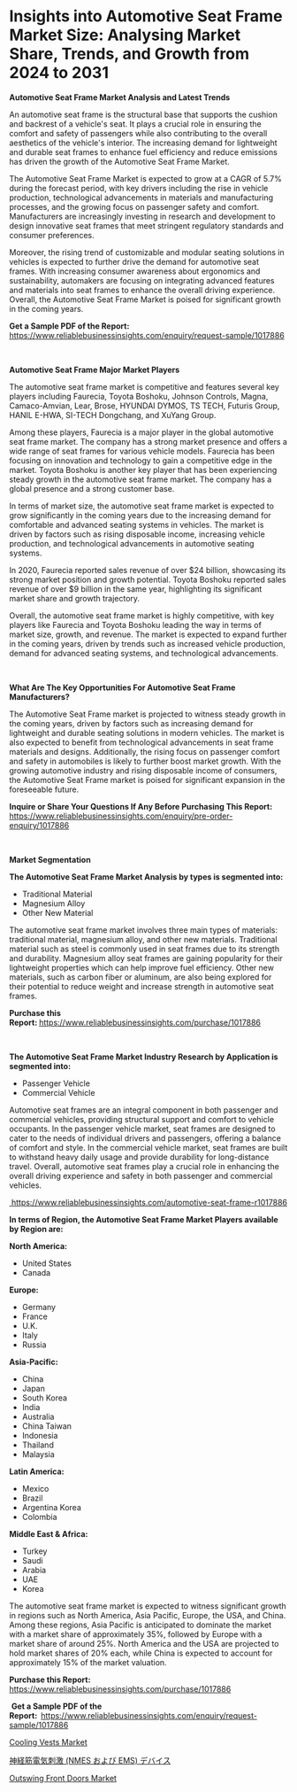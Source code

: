 <p><h1>Insights into Automotive Seat Frame Market Size: Analysing Market Share, Trends, and Growth from 2024 to 2031</h1></p><p><strong>Automotive Seat Frame Market Analysis and Latest Trends</strong></p>
<p><p>An automotive seat frame is the structural base that supports the cushion and backrest of a vehicle's seat. It plays a crucial role in ensuring the comfort and safety of passengers while also contributing to the overall aesthetics of the vehicle's interior. The increasing demand for lightweight and durable seat frames to enhance fuel efficiency and reduce emissions has driven the growth of the Automotive Seat Frame Market.</p><p>The Automotive Seat Frame Market is expected to grow at a CAGR of 5.7% during the forecast period, with key drivers including the rise in vehicle production, technological advancements in materials and manufacturing processes, and the growing focus on passenger safety and comfort. Manufacturers are increasingly investing in research and development to design innovative seat frames that meet stringent regulatory standards and consumer preferences.</p><p>Moreover, the rising trend of customizable and modular seating solutions in vehicles is expected to further drive the demand for automotive seat frames. With increasing consumer awareness about ergonomics and sustainability, automakers are focusing on integrating advanced features and materials into seat frames to enhance the overall driving experience. Overall, the Automotive Seat Frame Market is poised for significant growth in the coming years.</p></p>
<p><strong>Get a Sample PDF of the Report:&nbsp;</strong> <a href="https://www.reliablebusinessinsights.com/enquiry/request-sample/1017886">https://www.reliablebusinessinsights.com/enquiry/request-sample/1017886</a></p>
<p>&nbsp;</p>
<p><strong>Automotive Seat Frame Major Market Players</strong></p>
<p><p>The automotive seat frame market is competitive and features several key players including Faurecia, Toyota Boshoku, Johnson Controls, Magna, Camaco-Amvian, Lear, Brose, HYUNDAI DYMOS, TS TECH, Futuris Group, HANIL E-HWA, SI-TECH Dongchang, and XuYang Group.</p><p>Among these players, Faurecia is a major player in the global automotive seat frame market. The company has a strong market presence and offers a wide range of seat frames for various vehicle models. Faurecia has been focusing on innovation and technology to gain a competitive edge in the market. Toyota Boshoku is another key player that has been experiencing steady growth in the automotive seat frame market. The company has a global presence and a strong customer base.</p><p>In terms of market size, the automotive seat frame market is expected to grow significantly in the coming years due to the increasing demand for comfortable and advanced seating systems in vehicles. The market is driven by factors such as rising disposable income, increasing vehicle production, and technological advancements in automotive seating systems.</p><p>In 2020, Faurecia reported sales revenue of over $24 billion, showcasing its strong market position and growth potential. Toyota Boshoku reported sales revenue of over $9 billion in the same year, highlighting its significant market share and growth trajectory.</p><p>Overall, the automotive seat frame market is highly competitive, with key players like Faurecia and Toyota Boshoku leading the way in terms of market size, growth, and revenue. The market is expected to expand further in the coming years, driven by trends such as increased vehicle production, demand for advanced seating systems, and technological advancements.</p></p>
<p>&nbsp;</p>
<p><strong>What Are The Key Opportunities For Automotive Seat Frame Manufacturers?</strong></p>
<p><p>The Automotive Seat Frame market is projected to witness steady growth in the coming years, driven by factors such as increasing demand for lightweight and durable seating solutions in modern vehicles. The market is also expected to benefit from technological advancements in seat frame materials and designs. Additionally, the rising focus on passenger comfort and safety in automobiles is likely to further boost market growth. With the growing automotive industry and rising disposable income of consumers, the Automotive Seat Frame market is poised for significant expansion in the foreseeable future.</p></p>
<p><strong>Inquire or Share Your Questions If Any Before Purchasing This Report:</strong> <a href="https://www.reliablebusinessinsights.com/enquiry/pre-order-enquiry/1017886">https://www.reliablebusinessinsights.com/enquiry/pre-order-enquiry/1017886</a></p>
<p>&nbsp;</p>
<p><strong>Market Segmentation</strong></p>
<p><strong>The Automotive Seat Frame Market Analysis by types is segmented into:</strong></p>
<p><ul><li>Traditional Material</li><li>Magnesium Alloy</li><li>Other New Material</li></ul></p>
<p><p>The automotive seat frame market involves three main types of materials: traditional material, magnesium alloy, and other new materials. Traditional material such as steel is commonly used in seat frames due to its strength and durability. Magnesium alloy seat frames are gaining popularity for their lightweight properties which can help improve fuel efficiency. Other new materials, such as carbon fiber or aluminum, are also being explored for their potential to reduce weight and increase strength in automotive seat frames.</p></p>
<p><strong>Purchase this Report:&nbsp;</strong><a href="https://www.reliablebusinessinsights.com/purchase/1017886">https://www.reliablebusinessinsights.com/purchase/1017886</a></p>
<p>&nbsp;</p>
<p><strong>The Automotive Seat Frame Market Industry Research by Application is segmented into:</strong></p>
<p><ul><li>Passenger Vehicle</li><li>Commercial Vehicle</li></ul></p>
<p><p>Automotive seat frames are an integral component in both passenger and commercial vehicles, providing structural support and comfort to vehicle occupants. In the passenger vehicle market, seat frames are designed to cater to the needs of individual drivers and passengers, offering a balance of comfort and style. In the commercial vehicle market, seat frames are built to withstand heavy daily usage and provide durability for long-distance travel. Overall, automotive seat frames play a crucial role in enhancing the overall driving experience and safety in both passenger and commercial vehicles.</p></p>
<p><a href="https://www.reliablebusinessinsights.com/automotive-seat-frame-r1017886">&nbsp;https://www.reliablebusinessinsights.com/automotive-seat-frame-r1017886</a></p>
<p><strong>In terms of Region, the Automotive Seat Frame Market Players available by Region are:</strong></p>
<p>
    <p> <strong> North America: </strong>
        <ul>
            <li>United States</li>
            <li>Canada</li>
        </ul>
        </p> 
    <p> <strong> Europe: </strong>
        <ul>
            <li>Germany</li>
            <li>France</li>
            <li>U.K.</li>
            <li>Italy</li>
            <li>Russia</li>
        </ul>
        </p> 
    <p> <strong> Asia-Pacific: </strong>
        <ul>
            <li>China</li>
            <li>Japan</li>
            <li>South Korea</li>
            <li>India</li>
            <li>Australia</li>
            <li>China Taiwan</li>
            <li>Indonesia</li>
            <li>Thailand</li>
            <li>Malaysia</li>
        </ul>
        </p> 
    <p> <strong> Latin America: </strong>
        <ul>
            <li>Mexico</li>
            <li>Brazil</li>
            <li>Argentina Korea</li>
            <li>Colombia</li>
        </ul>
        </p> 
    <p> <strong> Middle East & Africa: </strong>
        <ul>
            <li>Turkey</li>
            <li>Saudi</li>
            <li>Arabia</li>
            <li>UAE</li>
            <li>Korea</li>
        </ul>
    </p>
    </p>
<p><p>The automotive seat frame market is expected to witness significant growth in regions such as North America, Asia Pacific, Europe, the USA, and China. Among these regions, Asia Pacific is anticipated to dominate the market with a market share of approximately 35%, followed by Europe with a market share of around 25%. North America and the USA are projected to hold market shares of 20% each, while China is expected to account for approximately 15% of the market valuation.</p></p>
<p><strong>Purchase this Report: </strong><a href="https://www.reliablebusinessinsights.com/purchase/1017886">https://www.reliablebusinessinsights.com/purchase/1017886</a></p>
<p>&nbsp;<strong>Get a Sample PDF of the Report:&nbsp;&nbsp;</strong><a href="https://www.reliablebusinessinsights.com/enquiry/request-sample/1017886">https://www.reliablebusinessinsights.com/enquiry/request-sample/1017886</a></p>
<p><strong></strong></p>
<p><p><a href="https://view.publitas.com/reportprime-1/cooling-vests-industry-analysis-report-its-market-size-share-trends-by-application-region-competitive-strategies-2024-2031/">Cooling Vests Market</a></p><p><a href="https://github.com/ddwcuskozol07187/Market-Research-Report-List-2/blob/main/4394074120171.md">神経筋電気刺激 (NMES および EMS) デバイス</a></p><p><a href="https://issuu.com/reportprime-2/docs/outswing-front-doors-market-size-2030.pptx">Outswing Front Doors Market</a></p></p>